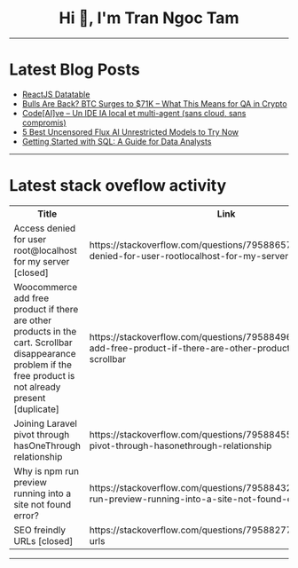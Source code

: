 <h1 align="center">Hi 👋, I'm Tran Ngoc Tam</h1>

---

# Latest Blog Posts 
<!-- BLOG-POST-LIST:START -->
- [ReactJS Datatable](https://dev.to/samseptiano/reactjs-datatable-cm7)
- [Bulls Are Back? BTC Surges to $71K – What This Means for QA in Crypto](https://dev.to/philip_crypto92/bulls-are-back-btc-surges-to-71k-what-this-means-for-qa-in-crypto-1p30)
- [Code[AI]ve – Un IDE IA local et multi-agent &lpar;sans cloud, sans compromis&rpar;](https://dev.to/mahabot/codeaive-un-ide-ia-local-et-multi-agent-sans-cloud-sans-compromis-5be3)
- [5 Best Uncensored Flux AI Unrestricted Models to Try Now](https://dev.to/aibyamdad/5-best-uncensored-flux-ai-unrestricted-models-to-try-now-36bk)
- [Getting Started with SQL: A Guide for Data Analysts](https://dev.to/tiffkaranja/getting-started-with-sql-a-guide-for-data-analysts-57nd)
<!-- BLOG-POST-LIST:END -->

---

# Latest stack oveflow activity
<table>
  <tr><th>Title</th><th>Link</th></tr>
  <!-- STACKOVERFLOW:START --><tr><td>Access denied for user root@localhost for my server [closed]</td><td>https://stackoverflow.com/questions/79588657/access-denied-for-user-rootlocalhost-for-my-server</td></tr><tr><td>Woocommerce add free product if there are other products in the cart. Scrollbar disappearance problem if the free product is not already present [duplicate]</td><td>https://stackoverflow.com/questions/79588496/woocommerce-add-free-product-if-there-are-other-products-in-the-cart-scrollbar</td></tr><tr><td>Joining Laravel pivot through hasOneThrough relationship</td><td>https://stackoverflow.com/questions/79588455/joining-laravel-pivot-through-hasonethrough-relationship</td></tr><tr><td>Why is npm run preview running into a site not found error?</td><td>https://stackoverflow.com/questions/79588432/why-is-npm-run-preview-running-into-a-site-not-found-error</td></tr><tr><td>SEO freindly URLs [closed]</td><td>https://stackoverflow.com/questions/79588277/seo-freindly-urls</td></tr><!-- STACKOVERFLOW:END -->
</table>

---


